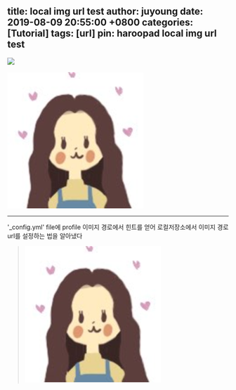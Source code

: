 
title: local img url test
author: juyoung
date: 2019-08-09 20:55:00 +0800
categories: [Tutorial]
tags: [url]
pin: haroopad local img url test
---
![](https://dthumb-phinf.pstatic.net/?src=%22https%3A%2F%2Fdbscthumb-phinf.pstatic.net%2F2382_000_1%2F20130219201256465_Y2A8J7HZR.jpg%2Fib12_71_i1.jpg%3Ftype%3Dw690_2%26wm%3DY%22&twidth=690&theight=438&opts=17)


![avatar.jpg](/assets/img/sample/avatar.jpg)


- - -

'_config.yml' file에 profile 이미지 경로에서 힌트를 얻어 
로컬저장소에서 이미지 경로 url를 설정하는 법을 알아냈다
 
> ![avatar.jpg](/assets/img/sample/avatar.jpg)